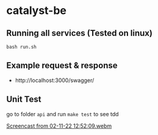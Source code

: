 # catalyst-be

## Running all services (Tested on linux)
`bash run.sh`

## Example request & response
- http://localhost:3000/swagger/

## Unit Test
go to folder `api` and run `make test` to see tdd

[Screencast from 02-11-22 12:52:09.webm](https://user-images.githubusercontent.com/33957651/199401422-000fca6f-a1c5-4405-bc93-ec6d09e60022.webm)
